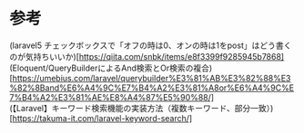 # 参考
(laravel5 チェックボックスで「オフの時は0、オンの時は1をpost」はどう書くのが気持ちいいか)[https://qiita.com/snbk/items/e8f3399f9285945b7868]  
(Eloquent/QueryBuilderによるAnd検索とOr検索の複合)[https://umebius.com/laravel/querybuilder%E3%81%AB%E3%82%88%E3%82%8Band%E6%A4%9C%E7%B4%A2%E3%81%A8or%E6%A4%9C%E7%B4%A2%E3%81%AE%E8%A4%87%E5%90%88/]  
(【Laravel】キーワード検索機能の実装方法（複数キーワード、部分一致）)[https://takuma-it.com/laravel-keyword-search/]  
